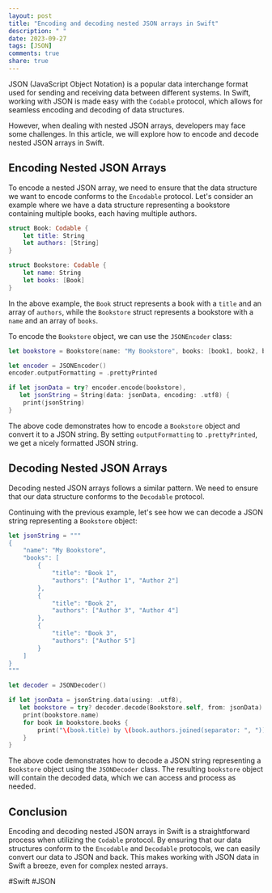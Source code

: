 ```yaml
---
layout: post
title: "Encoding and decoding nested JSON arrays in Swift"
description: " "
date: 2023-09-27
tags: [JSON]
comments: true
share: true
---
```


JSON (JavaScript Object Notation) is a popular data interchange format used for sending and receiving data between different systems. In Swift, working with JSON is made easy with the `Codable` protocol, which allows for seamless encoding and decoding of data structures.

However, when dealing with nested JSON arrays, developers may face some challenges. In this article, we will explore how to encode and decode nested JSON arrays in Swift.

## Encoding Nested JSON Arrays

To encode a nested JSON array, we need to ensure that the data structure we want to encode conforms to the `Encodable` protocol. Let's consider an example where we have a data structure representing a bookstore containing multiple books, each having multiple authors.

```swift
struct Book: Codable {
    let title: String
    let authors: [String]
}

struct Bookstore: Codable {
    let name: String
    let books: [Book]
}
```

In the above example, the `Book` struct represents a book with a `title` and an array of `authors`, while the `Bookstore` struct represents a bookstore with a `name` and an array of `books`.

To encode the `Bookstore` object, we can use the `JSONEncoder` class:

```swift
let bookstore = Bookstore(name: "My Bookstore", books: [book1, book2, book3])

let encoder = JSONEncoder()
encoder.outputFormatting = .prettyPrinted

if let jsonData = try? encoder.encode(bookstore),
   let jsonString = String(data: jsonData, encoding: .utf8) {
    print(jsonString)
}
```

The above code demonstrates how to encode a `Bookstore` object and convert it to a JSON string. By setting `outputFormatting` to `.prettyPrinted`, we get a nicely formatted JSON string.

## Decoding Nested JSON Arrays

Decoding nested JSON arrays follows a similar pattern. We need to ensure that our data structure conforms to the `Decodable` protocol.

Continuing with the previous example, let's see how we can decode a JSON string representing a `Bookstore` object:

```swift
let jsonString = """
{
    "name": "My Bookstore",
    "books": [
        {
            "title": "Book 1",
            "authors": ["Author 1", "Author 2"]
        },
        {
            "title": "Book 2",
            "authors": ["Author 3", "Author 4"]
        },
        {
            "title": "Book 3",
            "authors": ["Author 5"]
        }
    ]
}
"""

let decoder = JSONDecoder()

if let jsonData = jsonString.data(using: .utf8),
   let bookstore = try? decoder.decode(Bookstore.self, from: jsonData) {
    print(bookstore.name)
    for book in bookstore.books {
        print("\(book.title) by \(book.authors.joined(separator: ", "))")
    }
}
```

The above code demonstrates how to decode a JSON string representing a `Bookstore` object using the `JSONDecoder` class. The resulting `bookstore` object will contain the decoded data, which we can access and process as needed.

## Conclusion

Encoding and decoding nested JSON arrays in Swift is a straightforward process when utilizing the `Codable` protocol. By ensuring that our data structures conform to the `Encodable` and `Decodable` protocols, we can easily convert our data to JSON and back. This makes working with JSON data in Swift a breeze, even for complex nested arrays.

#Swift #JSON